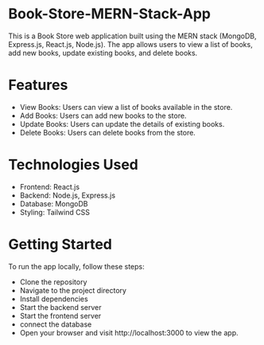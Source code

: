 # Book-Store-MERN-Stack-App
This is a Book Store web application built using the MERN stack (MongoDB, Express.js, React.js, Node.js). 
The app allows users to view a list of books, add new books, update existing books, and delete books.

# Features
* View Books: Users can view a list of books available in the store.
* Add Books: Users can add new books to the store.
* Update Books: Users can update the details of existing books.
* Delete Books: Users can delete books from the store.
# Technologies Used
* Frontend: React.js
* Backend: Node.js, Express.js
* Database: MongoDB
* Styling: Tailwind CSS
# Getting Started
To run the app locally, follow these steps:

- Clone the repository
- Navigate to the project directory
- Install dependencies
- Start the backend server
- Start the frontend server 
- connect the database
- Open your browser and visit http://localhost:3000 to view the app.
